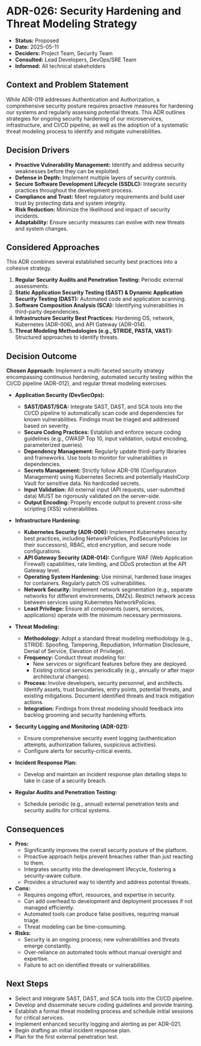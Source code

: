 # ADR-026: Security Hardening and Threat Modeling Strategy

*   **Status:** Proposed
*   **Date:** 2025-05-11
*   **Deciders:** Project Team, Security Team
*   **Consulted:** Lead Developers, DevOps/SRE Team
*   **Informed:** All technical stakeholders

## Context and Problem Statement

While ADR-019 addresses Authentication and Authorization, a comprehensive security posture requires proactive measures for hardening our systems and regularly assessing potential threats. This ADR outlines strategies for ongoing security hardening of our microservices, infrastructure, and CI/CD pipeline, as well as the adoption of a systematic threat modeling process to identify and mitigate vulnerabilities.

## Decision Drivers

*   **Proactive Vulnerability Management:** Identify and address security weaknesses before they can be exploited.
*   **Defense in Depth:** Implement multiple layers of security controls.
*   **Secure Software Development Lifecycle (SSDLC):** Integrate security practices throughout the development process.
*   **Compliance and Trust:** Meet regulatory requirements and build user trust by protecting data and system integrity.
*   **Risk Reduction:** Minimize the likelihood and impact of security incidents.
*   **Adaptability:** Ensure security measures can evolve with new threats and system changes.

## Considered Approaches

This ADR combines several established security best practices into a cohesive strategy.

1.  **Regular Security Audits and Penetration Testing:** Periodic external assessments.
2.  **Static Application Security Testing (SAST) & Dynamic Application Security Testing (DAST):** Automated code and application scanning.
3.  **Software Composition Analysis (SCA):** Identifying vulnerabilities in third-party dependencies.
4.  **Infrastructure Security Best Practices:** Hardening OS, network, Kubernetes (ADR-006), and API Gateway (ADR-014).
5.  **Threat Modeling Methodologies (e.g., STRIDE, PASTA, VAST):** Structured approaches to identify threats.

## Decision Outcome

**Chosen Approach:** Implement a multi-faceted security strategy encompassing continuous hardening, automated security testing within the CI/CD pipeline (ADR-012), and regular threat modeling exercises.

*   **Application Security (DevSecOps):**
    *   **SAST/DAST/SCA:** Integrate SAST, DAST, and SCA tools into the CI/CD pipeline to automatically scan code and dependencies for known vulnerabilities. Findings must be triaged and addressed based on severity.
    *   **Secure Coding Practices:** Establish and enforce secure coding guidelines (e.g., OWASP Top 10, input validation, output encoding, parameterized queries).
    *   **Dependency Management:** Regularly update third-party libraries and frameworks. Use tools to monitor for vulnerabilities in dependencies.
    *   **Secrets Management:** Strictly follow ADR-016 (Configuration Management) using Kubernetes Secrets and potentially HashiCorp Vault for sensitive data. No hardcoded secrets.
    *   **Input Validation:** All external input (API requests, user-submitted data) MUST be rigorously validated on the server-side.
    *   **Output Encoding:** Properly encode output to prevent cross-site scripting (XSS) vulnerabilities.

*   **Infrastructure Hardening:**
    *   **Kubernetes Security (ADR-006):** Implement Kubernetes security best practices, including NetworkPolicies, PodSecurityPolicies (or their successors), RBAC, etcd encryption, and secure node configurations.
    *   **API Gateway Security (ADR-014):** Configure WAF (Web Application Firewall) capabilities, rate limiting, and DDoS protection at the API Gateway level.
    *   **Operating System Hardening:** Use minimal, hardened base images for containers. Regularly patch OS vulnerabilities.
    *   **Network Security:** Implement network segmentation (e.g., separate networks for different environments, DMZs). Restrict network access between services using Kubernetes NetworkPolicies.
    *   **Least Privilege:** Ensure all components (users, services, applications) operate with the minimum necessary permissions.

*   **Threat Modeling:**
    *   **Methodology:** Adopt a standard threat modeling methodology (e.g., STRIDE: Spoofing, Tampering, Repudiation, Information Disclosure, Denial of Service, Elevation of Privilege).
    *   **Frequency:** Conduct threat modeling for:
        *   New services or significant features before they are deployed.
        *   Existing critical services periodically (e.g., annually or after major architectural changes).
    *   **Process:** Involve developers, security personnel, and architects. Identify assets, trust boundaries, entry points, potential threats, and existing mitigations. Document identified threats and track mitigation actions.
    *   **Integration:** Findings from threat modeling should feedback into backlog grooming and security hardening efforts.

*   **Security Logging and Monitoring (ADR-021):**
    *   Ensure comprehensive security event logging (authentication attempts, authorization failures, suspicious activities).
    *   Configure alerts for security-critical events.

*   **Incident Response Plan:**
    *   Develop and maintain an incident response plan detailing steps to take in case of a security breach.

*   **Regular Audits and Penetration Testing:**
    *   Schedule periodic (e.g., annual) external penetration tests and security audits for critical systems.

## Consequences

*   **Pros:**
    *   Significantly improves the overall security posture of the platform.
    *   Proactive approach helps prevent breaches rather than just reacting to them.
    *   Integrates security into the development lifecycle, fostering a security-aware culture.
    *   Provides a structured way to identify and address potential threats.
*   **Cons:**
    *   Requires ongoing effort, resources, and expertise in security.
    *   Can add overhead to development and deployment processes if not managed efficiently.
    *   Automated tools can produce false positives, requiring manual triage.
    *   Threat modeling can be time-consuming.
*   **Risks:**
    *   Security is an ongoing process; new vulnerabilities and threats emerge constantly.
    *   Over-reliance on automated tools without manual oversight and expertise.
    *   Failure to act on identified threats or vulnerabilities.

## Next Steps

*   Select and integrate SAST, DAST, and SCA tools into the CI/CD pipeline.
*   Develop and disseminate secure coding guidelines and provide training.
*   Establish a formal threat modeling process and schedule initial sessions for critical services.
*   Implement enhanced security logging and alerting as per ADR-021.
*   Begin drafting an initial incident response plan.
*   Plan for the first external penetration test.
